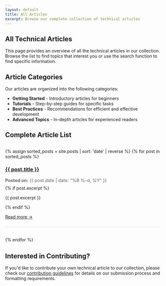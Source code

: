 ```yaml
---
layout: default
title: All Articles
excerpt: Browse our complete collection of technical articles
---
```


<article>
  <h1>All Technical Articles</h1>
  
  <p>This page provides an overview of all the technical articles in our collection. Browse the list to find topics that interest you or use the search function to find specific information.</p>

  <h2>Article Categories</h2>

  <p>Our articles are organized into the following categories:</p>

  <ul>
    <li><strong>Getting Started</strong> - Introductory articles for beginners</li>
    <li><strong>Tutorials</strong> - Step-by-step guides for specific tasks</li>
    <li><strong>Best Practices</strong> - Recommendations for efficient and effective development</li>
    <li><strong>Advanced Topics</strong> - In-depth articles for experienced readers</li>
  </ul>

  <h2>Complete Article List</h2>

  <div class="article-list">
    {% assign sorted_posts = site.posts | sort: 'date' | reverse %}
    {% for post in sorted_posts %}
    <div class="article-item">
      <h3><a href="{{ post.url | relative_url }}">{{ post.title }}</a></h3>
      <p class="date"><strong>Posted on:</strong> {{ post.date | date: "%B %-d, %Y" }}</p>
      {% if post.excerpt %}<p>{{ post.excerpt }}</p>{% endif %}
      <p><a href="{{ post.url | relative_url }}">Read more →</a></p>
      <hr>
    </div>
    {% endfor %}
  </div>

  <h2>Interested in Contributing?</h2>

  <p>If you'd like to contribute your own technical article to our collection, please check our <a href="/contributing">contribution guidelines</a> for details on our submission process and formatting requirements.</p>
</article>

<style>
  .article-list {
    margin: 2rem 0;
  }
  .article-item {
    margin-bottom: 2rem;
  }
  .date {
    color: #666;
    font-size: 0.9rem;
    margin-bottom: 0.5rem;
  }
  hr {
    border: 0;
    height: 1px;
    background-color: #e0e0e0;
    margin: 1.5rem 0;
  }
</style> 